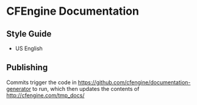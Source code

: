 # CFEngine Documentation

## Style Guide

* US English

## Publishing

Commits trigger the code in https://github.com/cfengine/documentation-generator to run, which then updates
the contents of http://cfengine.com/tmp_docs/
